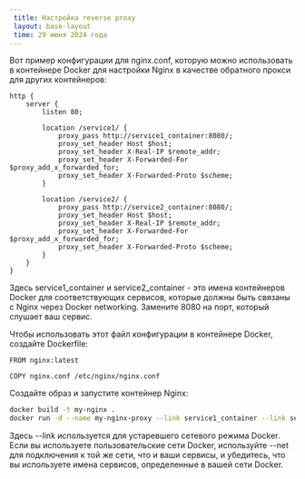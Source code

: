 ```yaml
---
 title: Настройка reverse proxy
 layout: base-layout
 time: 29 июня 2024 года
---
```


Вот пример конфигурации для nginx.conf, которую можно использовать в контейнере Docker для настройки Nginx в качестве обратного прокси для других контейнеров:

```nginx
http {
    server {
        listen 80;

        location /service1/ {
            proxy_pass http://service1_container:8080/;
            proxy_set_header Host $host;
            proxy_set_header X-Real-IP $remote_addr;
            proxy_set_header X-Forwarded-For $proxy_add_x_forwarded_for;
            proxy_set_header X-Forwarded-Proto $scheme;
        }

        location /service2/ {
            proxy_pass http://service2_container:8080/;
            proxy_set_header Host $host;
            proxy_set_header X-Real-IP $remote_addr;
            proxy_set_header X-Forwarded-For $proxy_add_x_forwarded_for;
            proxy_set_header X-Forwarded-Proto $scheme;
        }
    }
}

```

Здесь service1_container и service2_container - это имена контейнеров Docker для соответствующих сервисов, которые должны быть связаны с Nginx через Docker networking. Замените 8080 на порт, который слушает ваш сервис.

Чтобы использовать этот файл конфигурации в контейнере Docker, создайте Dockerfile:

```Docker
FROM nginx:latest

COPY nginx.conf /etc/nginx/nginx.conf

```

Создайте образ и запустите контейнер Nginx:

```Bash
docker build -t my-nginx .
docker run -d --name my-nginx-proxy --link service1_container --link service2_container -p 80:80 my-nginx
```

Здесь --link используется для устаревшего сетевого режима Docker. Если вы используете пользовательские сети Docker, используйте --net для подключения к той же сети, что и ваши сервисы, и убедитесь, что вы используете имена сервисов, определенные в вашей сети Docker.